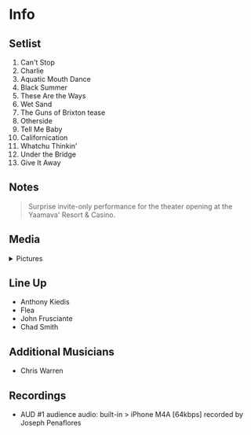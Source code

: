 # Info

## Setlist

1. Can't Stop
2. Charlie
3. Aquatic Mouth Dance
4. Black Summer
5. These Are the Ways
6. Wet Sand
7. The Guns of Brixton tease
8. Otherside
9. Tell Me Baby
10. Californication
11. Whatchu Thinkin'
12. Under the Bridge
13. Give It Away

## Notes

> Surprise invite-only performance for the theater opening at the Yaamava' Resort & Casino.

## Media 

<details>
  <summary>Pictures</summary>
  <!--<img alt="Setlist" title="Setlist" src="_.jpg" height="200" />-->
</details>

## Line Up

* Anthony Kiedis
* Flea
* John Frusciante
* Chad Smith

## Additional Musicians
* Chris Warren

## Recordings

* AUD #1 audience audio: built-in > iPhone M4A [64kbps] recorded by Joseph Penaflores